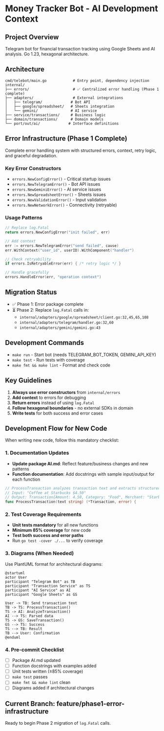 # Money Tracker Bot - AI Development Context

## Project Overview
Telegram bot for financial transaction tracking using Google Sheets and AI analysis. Go 1.23, hexagonal architecture.

## Architecture
```
cmd/telebot/main.go            # Entry point, dependency injection
internal/
├── errors/                    # ✅ Centralized error handling (Phase 1 complete)
├── adapters/                  # External integrations
│   ├── telegram/             # Bot API
│   ├── google/spreadsheet/   # Sheets integration
│   └── gemini/               # AI service
├── service/transactions/     # Business logic
├── domain/transactions/      # Domain models
└── port/out/ai/             # Interface definitions
```

## Error Infrastructure (Phase 1 Complete)
Complete error handling system with structured errors, context, retry logic, and graceful degradation.

### Key Error Constructors
- `errors.NewConfigError()` - Critical startup issues
- `errors.NewTelegramError()` - Bot API issues
- `errors.NewGeminiError()` - AI service issues
- `errors.NewSpreadsheetError()` - Sheets issues
- `errors.NewValidationError()` - Input validation
- `errors.NewNetworkError()` - Connectivity (retryable)

### Usage Patterns
```go
// Replace log.Fatal
return errors.NewConfigError("init failed", err)

// Add context
err := errors.NewTelegramError("send failed", cause)
err.WithContext("user_id", userID).WithComponent("handler")

// Check retryability
if errors.IsRetryableError(err) { /* retry logic */ }

// Handle gracefully
errors.HandleError(err, "operation context")
```

## Migration Status
- ✅ Phase 1: Error package complete
- ⏳ Phase 2: Replace `log.Fatal` calls in:
  - `internal/adapters/google/spreadsheet/client.go:32,45,65,108`
  - `internal/adapters/telegram/handler.go:32,60`
  - `internal/adapters/gemini/gemini.go:43`

## Development Commands
- `make run` - Start bot (needs TELEGRAM_BOT_TOKEN, GEMINI_API_KEY)
- `make test` - Run tests with coverage
- `make fmt && make lint` - Format and check code

## Key Guidelines
1. **Always use error constructors** from `internal/errors`
2. **Add context** to errors for debugging
3. **Return errors** instead of using `log.Fatal`
4. **Follow hexagonal boundaries** - no external SDKs in domain
5. **Write tests** for both success and error cases

## Development Flow for New Code
When writing new code, follow this mandatory checklist:

### 1. Documentation Updates
- **Update package AI.md**: Reflect feature/business changes and new patterns
- **Function documentation**: Add docstrings with sample input/output for each function
```go
// ProcessTransaction analyzes transaction text and extracts structured data.
// Input: "Coffee at Starbucks $4.50"
// Output: Transaction{Amount: 4.50, Category: "Food", Merchant: "Starbucks"}
func ProcessTransaction(text string) (*Transaction, error) {
```

### 2. Test Coverage Requirements
- **Unit tests mandatory** for all new functions
- **Minimum 85% coverage** for new code
- **Test both success and error paths**
- Run `go test -cover ./...` to verify coverage

### 3. Diagrams (When Needed)
Use PlantUML format for architectural diagrams:
```plantuml
@startuml
actor User
participant "Telegram Bot" as TB
participant "Transaction Service" as TS
participant "AI Service" as AI
participant "Google Sheets" as GS

User -> TB: Send transaction text
TB -> TS: ProcessTransaction()
TS -> AI: AnalyzeTransaction()
AI --> TS: Parsed data
TS -> GS: SaveTransaction()
GS --> TS: Success
TS --> TB: Result
TB --> User: Confirmation
@enduml
```

### 4. Pre-commit Checklist
- [ ] Package AI.md updated
- [ ] Function docstrings with examples added
- [ ] Unit tests written (≥85% coverage)
- [ ] `make test` passes
- [ ] `make fmt && make lint` clean
- [ ] Diagrams added if architectural changes

## Current Branch: feature/phase1-error-infrastructure
Ready to begin Phase 2 migration of `log.Fatal` calls.
